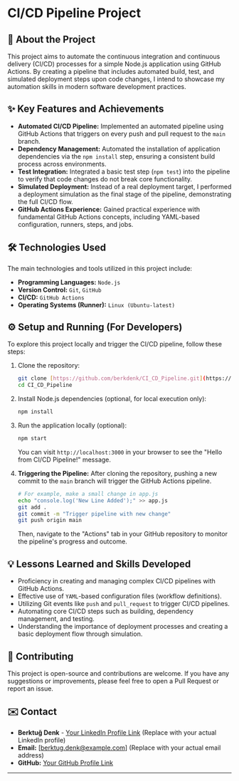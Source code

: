 # CI/CD Pipeline Project

## 🚀 About the Project

This project aims to automate the continuous integration and continuous delivery (CI/CD) processes for a simple Node.js application using GitHub Actions. By creating a pipeline that includes automated build, test, and simulated deployment steps upon code changes, I intend to showcase my automation skills in modern software development practices.

## ✨ Key Features and Achievements

* **Automated CI/CD Pipeline:** Implemented an automated pipeline using GitHub Actions that triggers on every push and pull request to the `main` branch.
* **Dependency Management:** Automated the installation of application dependencies via the `npm install` step, ensuring a consistent build process across environments.
* **Test Integration:** Integrated a basic test step (`npm test`) into the pipeline to verify that code changes do not break core functionality.
* **Simulated Deployment:** Instead of a real deployment target, I performed a deployment simulation as the final stage of the pipeline, demonstrating the full CI/CD flow.
* **GitHub Actions Experience:** Gained practical experience with fundamental GitHub Actions concepts, including YAML-based configuration, runners, steps, and jobs.

## 🛠️ Technologies Used

The main technologies and tools utilized in this project include:

* **Programming Languages:** `Node.js`
* **Version Control:** `Git`, `GitHub`
* **CI/CD:** `GitHub Actions`
* **Operating Systems (Runner):** `Linux (Ubuntu-latest)`

## ⚙️ Setup and Running (For Developers)

To explore this project locally and trigger the CI/CD pipeline, follow these steps:

1.  Clone the repository:
    ```bash
    git clone [https://github.com/berkdenk/CI_CD_Pipeline.git](https://github.com/berkdenk/CI_CD_Pipeline.git)
    cd CI_CD_Pipeline
    ```
2.  Install Node.js dependencies (optional, for local execution only):
    ```bash
    npm install
    ```
3.  Run the application locally (optional):
    ```bash
    npm start
    ```
    You can visit `http://localhost:3000` in your browser to see the "Hello from CI/CD Pipeline!" message.

4.  **Triggering the Pipeline:** After cloning the repository, pushing a new commit to the `main` branch will trigger the GitHub Actions pipeline.
    ```bash
    # For example, make a small change in app.js
    echo "console.log('New Line Added');" >> app.js
    git add .
    git commit -m "Trigger pipeline with new change"
    git push origin main
    ```
    Then, navigate to the "Actions" tab in your GitHub repository to monitor the pipeline's progress and outcome.

## 💡 Lessons Learned and Skills Developed

* Proficiency in creating and managing complex CI/CD pipelines with GitHub Actions.
* Effective use of `YAML`-based configuration files (workflow definitions).
* Utilizing Git events like `push` and `pull_request` to trigger CI/CD pipelines.
* Automating core CI/CD steps such as building, dependency management, and testing.
* Understanding the importance of deployment processes and creating a basic deployment flow through simulation.

## 🤝 Contributing

This project is open-source and contributions are welcome. If you have any suggestions or improvements, please feel free to open a Pull Request or report an issue.

## ✉️ Contact

* **Berktuğ Denk** - [Your LinkedIn Profile Link](https://www.linkedin.com/in/yourlinkedinprofile/) (Replace with your actual LinkedIn profile)
* **Email:** [berktug.denk@example.com] (Replace with your actual email address)
* **GitHub:** [Your GitHub Profile Link](https://github.com/berkdenk)

---
